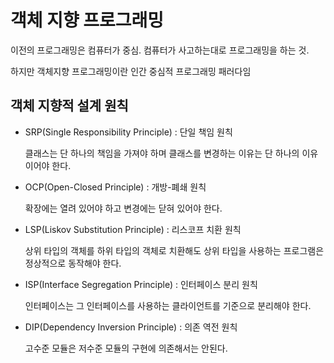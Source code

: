 # 객체 지향 프로그래밍

이전의 프로그래밍은 컴퓨터가 중심. 컴퓨터가 사고하는대로 프로그래밍을 하는 것.

하지만 객체지향 프로그래밍이란 인간 중심적 프로그래밍 패러다임

## 객체 지향적 설계 원칙

- SRP(Single Responsibility Principle) : 단일 책임 원칙

  클래스는 단 하나의 책임을 가져야 하며 클래스를 변경하는 이유는 단 하나의 이유이어야 한다.

- OCP(Open-Closed Principle) : 개방-폐쇄 원칙

  확장에는 열려 있어야 하고 변경에는 닫혀 있어야 한다.

- LSP(Liskov Substitution Principle) : 리스코프 치환 원칙

  상위 타입의 객체를 하위 타입의 객체로 치환해도 상위 타입을 사용하는 프로그램은 정상적으로 동작해야 한다.

- ISP(Interface Segregation Principle) : 인터페이스 분리 원칙

  인터페이스는 그 인터페이스를 사용하는 클라이언트를 기준으로 분리해야 한다.

- DIP(Dependency Inversion Principle) : 의존 역전 원칙

  고수준 모듈은 저수준 모듈의 구현에 의존해서는 안된다.
